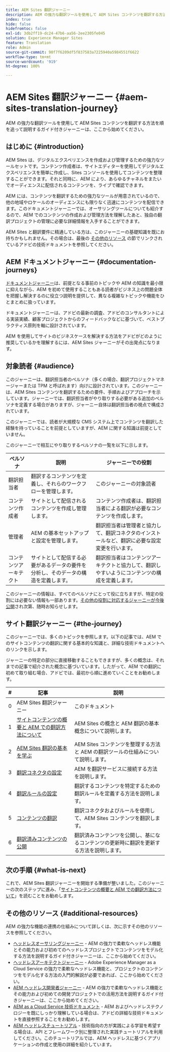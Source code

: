 ```yaml
---
title: AEM Sites 翻訳ジャーニー
description: AEM の強力な翻訳ツールを使用して AEM Sites コンテンツを翻訳する方法を順を追って説明するガイド付きジャーニーは、ここから始めてください。
index: true
hide: false
hidefromtoc: false
exl-id: 3db2ff19-dc24-47b6-aa56-2ee2305fe045
solution: Experience Manager Sites
feature: Translation
role: Admin
source-git-commit: 90f7f6209df5f837583a7225940a5984551f6622
workflow-type: tm+mt
source-wordcount: '919'
ht-degree: 100%

---
```


# AEM Sites 翻訳ジャーニー {#aem-sites-translation-journey}

AEM の強力な翻訳ツールを使用して AEM Sites コンテンツを翻訳する方法を順を追って説明するガイド付きジャーニーは、ここから始めてください。

## はじめに {#introduction}

AEM Sites は、デジタルエクスペリエンスを作成および管理するための強力なツールセットです。コンテンツ作成者は、サイトエディターを使用してデジタルエクスペリエンスを簡単に作成し、Sites コンソールを使用してコンテンツを整理することができます。それと同時に、AEM により、あらゆるチャネルをまたいでオーディエンスに配信されるコンテンツを、ライブで確認できます。

AEM には、コンテンツを翻訳するための強力なツールが用意されているので、他の地域やロケールのオーディエンスにも限りなく迅速にコンテンツを配信できます。このドキュメントジャーニーでは、オーサリングツールについても紹介するので、AEM でのコンテンツの作成および管理方法を理解したあと、独自の翻訳プロジェクトの管理に必要な詳細情報を入手することができます。

AEM Sites と翻訳要件に精通している方は、このジャーニーの基礎知識を既にお持ちかもしれません。その場合は、最後の [その他のリソース](#additional-resources) の節でリンクされているアドビの技術ドキュメントを参照してください。

## AEM ドキュメントジャーニー {#documentation-journeys}

[ドキュメントジャーニー](/help/journey-documentation/documentation-journeys.md)は、前提となる事前のトピックや AEM の知識を最小限に抑えながら、AEM を初めて使用することもある読者がビジネス上の問題全体を把握し解決するのに役立つ説明を提供して、異なる複雑なトピックや機能をひとまとめに扱っています。

ドキュメントジャーニーは、アドビの最新の調査、アドビのコンサルタントによる実装実績、顧客プロジェクトからのフィードバックなどに基づいて、ベストプラクティス原則を軸に設計されています。

AEM を使用してサイトのビジネスケースを解決する方法をアドビがどのように推奨しているかを理解するには、AEM Sites ジャーニーがその出発点になります。

## 対象読者 {#audience}

このジャーニーは、翻訳担当者のペルソナ（多くの場合、翻訳プロジェクトマネージャーまたは TPM と呼ばれます）向けに設計されています。このジャーニーは、AEM Sites コンテンツを翻訳するための要件、手順およびアプローチを示しています。ジャーニーでは、翻訳担当者がやり取りする必要がある追加のペルソナを定義する場合がありますが、ジャーニー自体は翻訳担当者の視点で構成されています。

このジャーニーでは、読者が大規模な CMS システム上でコンテンツを翻訳した経験を持っていることを前提としていますが、AEM に関する知識は前提としていません。

このジャーニーで相互にやり取りするペルソナの一覧を以下に示します。

| ペルソナ | 説明 | ジャーニーでの役割 |
|---|---|---|
| 翻訳担当者 | 翻訳するコンテンツを定義し、それらのワークフローを管理します。 | このジャーニーの対象読者 |
| コンテンツ作成者 | サイトとして配信されるコンテンツを作成し管理します。 | コンテンツ作成者は、翻訳担当者による翻訳が必要なコンテンツを作成します。 |
| 管理者 | AEM の基本セットアップと設定を管理します。 | 翻訳担当者は管理者と協力して、翻訳コネクタのインストールなど、翻訳に必要な設定変更を行います。 |
| コンテンツアーキテクト | サイトとして配信する必要があるデータの要件を分析し、そのデータの構造を定義します。 | 翻訳担当者はコンテンツアーキテクトと協力して、翻訳しやすいようにコンテンツの構成を定義します。 |

このジャーニーの情報は、すべてのペルソナにとって役に立ちますが、特定の役割には必要ない情報も一部あります。[その他の役割に対応するジャーニーが今後公開](/help/journey-documentation/documentation-journeys.md#journeys)され次第、随時お知らせします。

## サイト翻訳ジャーニー {#the-journey}

このジャーニーでは、多くのトピックを参照します。以下の記事では、AEM でのサイトコンテンツの翻訳に関する基本的な知識と、詳細な技術ドキュメントへのリンクを示します。

ジャーニーの特定の部分に直接移動することもできますが、多くの概念は、それまでの記事で紹介された概念に基づいています。したがって、AEM での翻訳に初めて取り組む場合、アドビでは、最初から順に進めていくことをお勧めします。

| # | 記事 | 説明 |
|---|---|---|
| 0 | AEM Sites 翻訳ジャーニー | このドキュメント |
| 1 | [サイトコンテンツの概要と AEM での翻訳方法について](learn-about.md) | AEM Sites の概念と AEM 翻訳の基本概念について説明します。 |
| 2 | [AEM Sites 翻訳の基本を学ぶ](getting-started.md) | AEM Sites コンテンツを整理する方法と AEM の翻訳ツールの仕組みについて説明します。 |
| 3 | [翻訳コネクタの設定](configure-connector.md) | AEM を翻訳サービスに接続する方法を説明します。 |
| 4 | [翻訳ルールの設定](translation-rules.md) | 翻訳するコンテンツを特定するための翻訳ルールを定義する方法を説明します。 |
| 5 | [コンテンツの翻訳](translate-content.md) | 翻訳コネクタおよびルールを使用して、AEM Sites コンテンツを翻訳します。 |
| 6 | [翻訳済みコンテンツの公開](publish-content.md) | 翻訳済みコンテンツを公開し、基になるコンテンツの更新時に翻訳を更新する方法を説明します。 |

## 次の手順 {#what-is-next}

これで、AEM Sites 翻訳ジャーニーを開始する準備が整いました。このジャーニーの次のステップに進み、「[サイトコンテンツの概要と AEM での翻訳方法について](learn-about.md)」を読むことをお勧めします。

## その他のリソース {#additional-resources}

AEM の強力な機能の連携の仕組みについて詳しくは、次に示すその他のリソースを参照してください。

* [ヘッドレスオーサリングジャーニー](/help/journey-headless/author/overview.md) - AEM の強力で柔軟なヘッドレス機能とその能力および初めてのヘッドレスプロジェクトでコンテンツをモデル化する方法を説明するガイド付きジャーニーは、ここから始めてください。
* [ヘッドレスアーキテクトジャーニー](/help/journey-headless/architect/overview.md) - Adobe Experience Manager as a Cloud Service の強力で柔軟なヘッドレス機能と、プロジェクトのコンテンツをモデル化する方法の入門的解説が必要であれば、ここから始めてください。
* [AEM ヘッドレス開発者ジャーニー](/help/journey-headless/developer/overview.md) - AEM の強力で柔軟なヘッドレス機能とその能力および初めての開発プロジェクトでの活用方法を説明するガイド付きジャーニーは、ここから始めてください。
* [AEM as a Cloud Service 技術ドキュメント](https://experienceleague.adobe.com/docs/experience-manager-cloud-service.html?lang=ja) - AEM およびヘッドレステクノロジーを既にしっかり理解している場合は、アドビの詳細な技術ドキュメントを直接参照することをお勧めします。
* [AEM ヘッドレスチュートリアル](https://experienceleague.adobe.com/docs/experience-manager-learn/getting-started-with-aem-headless/overview.html?lang=ja) - 技術指向の方が実践による学習を希望する場合は、API とフレームワーク別に整理された実践チュートリアルを利用してください。このチュートリアルでは、AEM ヘッドレスに基づくアプリケーションの作成と使用の詳細を紹介しています。
